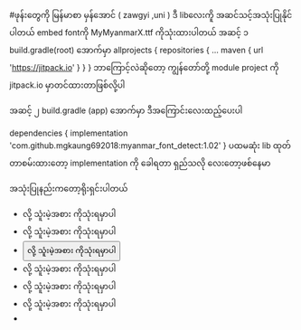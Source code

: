 #ဖုန်းတွေကို မြန်မာစာ မှန်အောင် ( zawgyi ,uni ) ဒီ libလေးကိူ အဆင်သင့်အသုံးပြုနိုင်ပါတယ်
embed fontကို MyMyanmarX.ttf ကိုသုံးထားပါတယ်
<block>
အဆင့် ၁
build.gradle(root) အောက်မှာ
allprojects {
		repositories {
			...
			maven { url 'https://jitpack.io' }
		}
	}
ဘာကြောင့်လဲဆိုတော့ ကျွန်တော်တို့ module project ကို jitpack.io မှာတင်ထားတာဖြစ်လို့ပါ

အဆင့် ၂
build.gradle (app)  အောက်မှာ ဒီအကြောင်းလေးထည့်ပေးပါ

dependencies {
	        implementation 'com.github.mgkaung692018:myanmar_font_detect:1.02'
	              }
ပထမဆုံး lib ထုတ်တာစမ်းထားတော့ implementation ကို ခေါရတာ ရှည်သလို လေးတော့ဖစ်နေမာ 
</block>


အသုံးပြုနည်းကတော့ရိုးရှင်းပါတယ်

<ul>
	<li><TextView> လို့ သူံးမဲ့အစား <MMTextView> ကိုသုံးရမှာပါ </li>
		<li><EditText>  လို့ သူံးမဲ့အစား <MMEditText> ကိုသုံးရမှာပါ  </li>
			<li><Button>  လို့ သူံးမဲ့အစား <MMButton> ကိုသုံးရမှာပါ  </li>
				<li><BottomNavigation>  လို့ သူံးမဲ့အစား <MMBottomNavigation> ကိုသုံးရမှာပါ </li>
					<li><NavigationDrawer>   လို့ သူံးမဲ့အစား <MMNavigationDrawer> ကိုသုံးရမှာပါ </li>
						<li><Progressbar>  လို့ သူံးမဲ့အစား <MMProgressbar> ကိုသုံးရမှာပါ </li>
							<li><Dialog>  လို့ သူံးမဲ့အစား <MMDialog> ကိုသုံးရမှာပါ </li>
								</ul>



